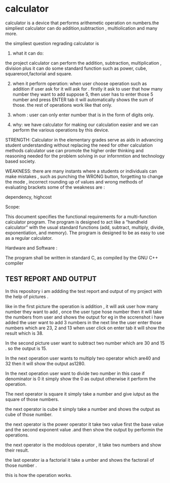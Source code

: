 
# calculator


calculator is a device that performs arithemetic operation on numbers.the simpliest calculator can do addition,subtraction , multiolication and many more.

the simpliest question regrading calculator is 

1. what it can do:

the project calculator can perform the addition, subtraction, multiplication , division plus it can do some standard function such as power, cube, squareroot,factorial and square.

2. when it perform operation:
when user choose operation such as addition if user ask for it will ask for . firstly it ask to user that how many number they want to add suppose 5, then user has to enter those 5 number and press ENTER tab it will automatically shows the sum of those.
the rest of operations work like that only.

3. whom :
user can only enter number that is in the form of digits only.

 4. why:
 we have calculator for making our calculation easier and we can perform the various operations by this device.



STRENGTH:
Calculator in the elementary grades serve as aids in advancing student understanding without replacing the need for other calculation methods
calculator use can promote the higher order thinking and reasoning needed for the problem solving  in our infornmtion and technology based society.


WEAKNESS:
there are many instants where a students or individuals can make mistakes , such as punching the WRONG button, forgetting to change the mode , incorrect rounding up of values and wrong methods of evaluating brackets
some of the weakness are :

dependency,
highcost

 

  Scope: 

This document specifies the functional requirements for a multi-function calculator program.
The program is designed to act like a “handheld calculator” with the usual standard functions
(add, subtract, multiply, divide, exponentiation, and memory).  The program is designed
to be as easy to use as a regular calculator.


Hardware and Software :

The program shall be written in standard C, as compiled by the GNU C++ compiler 




## TEST REPORT AND OUTPUT
 In this repository i am addding the test report and output of my project with the help of pictures .

like in the first picture the operation is addition , it will ask user how many number they want to add , once the user type hose number then it will take the numbers from user and shows the output for eg in the sccrenshot i have added the user want to add 3 numbers 
in the next line the user enter those numbers which are 23, 2 and 13  when user click on enter tab it will show the result which is 38.

In the second picture user want to subtract two number which are 30 and 15 . so the output is 15.

  In the next operation user wants to multiply two operator which are40 and 32 then it will show the output as1280.

In the next operation user want to divide two number in this case if denominator is 0 it simply show the 0 as output otherwise it perform the operation.

 The next operator is  square it simply take a number and give iutput as the square of those numbers.

 the next operator is cube it simply take a number and shows the output as cube of those number.

 the next operator is the power operator it take two value first the base value and the second exponent value .and then show the output by performin the operations.

 the next operator is the modolous operator , it take two numbers and show their result.

 the last operator ia a factorial it take a umber and shows the factorail of those number .
  
  this is how the operation works.

 


